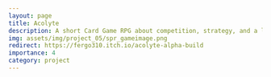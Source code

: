 ```yaml
---
layout: page
title: Acolyte
description: A short Card Game RPG about competition, strategy, and a little luck
img: assets/img/project_05/spr_gameimage.png
redirect: https://fergo310.itch.io/acolyte-alpha-build
importance: 4
category: project
---
```

